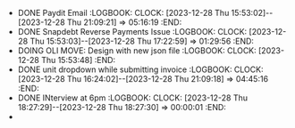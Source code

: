 - DONE Paydit Email
  :LOGBOOK:
  CLOCK: [2023-12-28 Thu 15:53:02]--[2023-12-28 Thu 21:09:21] =>  05:16:19
  :END:
- DONE Snapdebt Reverse Payments Issue
  :LOGBOOK:
  CLOCK: [2023-12-28 Thu 15:53:03]--[2023-12-28 Thu 17:22:59] =>  01:29:56
  :END:
- DOING OLI MOVE: Design with new json file
  :LOGBOOK:
  CLOCK: [2023-12-28 Thu 15:53:48]
  :END:
- DONE unit dropdown while submitting invoice
  :LOGBOOK:
  CLOCK: [2023-12-28 Thu 16:24:02]--[2023-12-28 Thu 21:09:18] =>  04:45:16
  :END:
- DONE INterview at 6pm
  :LOGBOOK:
  CLOCK: [2023-12-28 Thu 18:27:29]--[2023-12-28 Thu 18:27:30] =>  00:00:01
  :END:
-